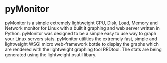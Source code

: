 pyMonitor
=========

pyMonitor is a simple extremely lightweight CPU, Disk, Load, Memory and Network monitor for Linux with a built it graphing and web server written in Python. pyMonitor was designed to be a simple easy to use way to graph your Linux servers stats. pyMonitor utilities the extremely fast, simple and lightweight WSGI micro web-framework bottle to display the graphs which are rendered with the lightweight graphing tool RRDtool. The stats are being generated using the lightweight psutil libary. 
